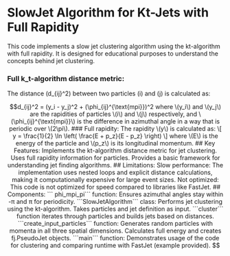 # SlowJet Algorithm for Kt-Jets with Full Rapidity
This code implements a slow jet clustering algorithm using the kt-algorithm with full rapidity. It is designed for educational purposes to understand the concepts behind jet clustering.

### Full k_t-algorithm distance metric:

The distance \(d_{ij}^2\) between two particles \(i\) and \(j\) is calculated as:

```math
d_{ij}^2 = (y_i - y_j)^2 + (\phi_{ij}^{\text{mpi}})^2

where \(y_i\) and \(y_j\) are the rapidities of particles \(i\) and \(j\) respectively, and \(\phi_{ij}^{\text{mpi}}\) is the difference in azimuthal angle in a way that is periodic over \(2\pi\).

### Full rapidity:

The rapidity \(y\) is calculated as:

\[
y = \frac{1}{2} \ln \left( \frac{E + p_z}{E - p_z} \right)
\]

where \(E\) is the energy of the particle and \(p_z\) is its longitudinal momentum.


## Key Features:
Implements the kt-algorithm distance metric for jet clustering.
Uses full rapidity information for particles.
Provides a basic framework for understanding jet finding algorithms.

## Limitations:
Slow performance: The implementation uses nested loops and explicit distance calculations, making it computationally expensive for large event sizes.
Not optimized: This code is not optimized for speed compared to libraries like FastJet.

## Components:
``` phi_mpi_pi``` function: Ensures azimuthal angles stay within -π and π for periodicity.
```SlowJetAlgorithm``` class:
Performs jet clustering using the kt-algorithm.
Takes particles and jet definition as input.
```cluster``` function iterates through particles and builds jets based on distances.
```create_input_particles``` function:
Generates random particles with momenta in all three spatial dimensions.
Calculates full energy and creates fj.PseudoJet objects.
```main``` function:
Demonstrates usage of the code for clustering and comparing runtime with FastJet (example provided).
